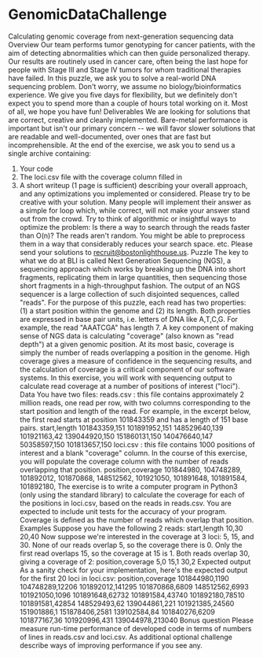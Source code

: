# GenomicDataChallenge

Calculating genomic coverage from next-generation
sequencing data
Overview
Our team performs tumor genotyping for cancer patients, with the aim of detecting abnormalities which can then guide
personalized therapy. Our results are routinely used in cancer care, often being the last hope for people with Stage III and
Stage IV tumors for whom traditional therapies have failed.
In this puzzle, we ask you to solve a real-world DNA sequencing problem. Don't worry, we assume no
biology/bioinformatics experience. We give you five days for flexibility, but we definitely don't expect you to spend more
than a couple of hours total working on it. Most of all, we hope you have fun!
Deliverables
We are looking for solutions that are correct, creative and cleanly implemented. Bare-metal performance is important but
isn't our primary concern -- we will favor slower solutions that are readable and well-documented, over ones that are fast
but incomprehensible.
At the end of the exercise, we ask you to send us a single archive containing:
1. Your code
2. The loci.csv file with the coverage column filled in
3. A short writeup (1 page is sufficient) describing your overall approach, and any optimizations you implemented or
considered.
Please try to be creative with your solution. Many people will implement their answer as a simple for loop which, while
correct, will not make your answer stand out from the crowd. Try to think of algorithmic or insightful ways to optimize the
problem:
Is there a way to search through the reads faster than O(n)?
The reads aren't random. You might be able to preprocess them in a way that considerably reduces your search
space.
etc.
Please send your solutions to recruit@bostonlighthouse.us.
Puzzle
The key to what we do at BLI is called Next Generation Sequencing (NGS), a sequencing approach which works by
breaking up the DNA into short fragments, replicating them in large quantities, then sequencing those short fragments in
a high-throughput fashion. The output of an NGS sequencer is a large collection of such disjointed sequences, called
"reads". For the purpose of this puzzle, each read has two properties: (1) a start position within the genome and (2) its
length. Both properties are expressed in base pair units, i.e. letters of DNA like A,T,C,G. For example, the read "AAATCGA"
has length 7.
A key component of making sense of NGS data is calculating "coverage" (also known as "read depth") at a given genomic
position. At its most basic, coverage is simply the number of reads overlapping a position in the genome. High coverage
gives a measure of confidence in the sequencing results, and the calculation of coverage is a critical component of our
software systems. In this exercise, you will work with sequencing output to calculate read coverage at a number of
positions of interest ("loci").
Data
You have two files:
reads.csv : this file contains approximately 2 million reads, one read per row, with two columns corresponding to the
start position and length of the read. For example, in the excerpt below, the first read starts at position 101843359
and has a length of 151 base pairs.
start,length
101843359,151
101891952,151
148529640,139
101921163,42
139044920,150
151860131,150
140476640,147
50358597,150
101813657,150
loci.csv : this file contains 1000 positions of interest and a blank "coverage" column. In the course of this exercise,
you will populate the coverage column with the number of reads overlapping that position.
position,coverage
101844980,
104748289,
101892012,
101870868,
148512562,
101921050,
101891648,
101891584,
101892180,
The exercise is to write a computer program in Python3 (only using the standard library) to calculate the coverage
for each of the positions in loci.csv, based on the reads in reads.csv. You are expected to include unit tests for the
accuracy of your program. Coverage is defined as the number of reads which overlap that position.
Examples
Suppose you have the following 2 reads:
start,length
10,30
20,40
Now suppose we're interested in the coverage at 3 loci: 5, 15, and 30. None of our reads overlap 5, so the coverage there
is 0. Only the first read overlaps 15, so the coverage at 15 is 1. Both reads overlap 30, giving a coverage of 2:
position,coverage
5,0
15,1
30,2
Expected output
As a sanity check for your implementation, here's the expected output for the first 20 loci in loci.csv:
position,coverage
101844980,1190
104748289,12206
101892012,141295
101870868,6809
148512562,6993
101921050,1096
101891648,62732
101891584,43740
101892180,78510
101891581,42854
148529493,62
139044861,221
101921385,24560
151901886,1
151878406,2581
139102584,84
101840276,6209
101877167,36
101920996,431
139044978,213040
Bonus question
Please measure run-time performance of developed code in terms of numbers of lines in reads.csv and loci.csv. As
additional optional challenge describe ways of improving performance if you see any.
